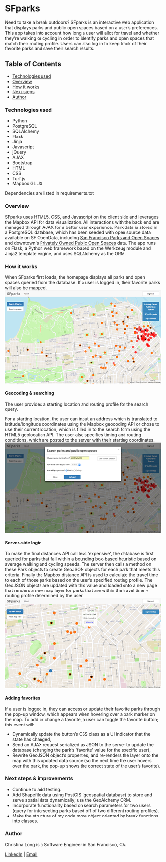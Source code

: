 # SFparks

Need to take a break outdoors? SFparks is an interactive web application that displays parks and public open spaces based on a user’s preferences. This app takes into account how long a user will allot for travel and whether they’re walking or cycling in order to identify parks and open spaces that match their routing profile. Users can also log in to keep track of their favorite parks and save their search results.

## Table of Contents
- [Technologies used](#tech)
- [Overview](#overview)
- [How it works](#how)
- [Next steps](#next)
- [Author](#author)

### <a name="tech"></a>Technologies used
- Python
- PostgreSQL
- SQLAlchemy
- Flask
- Jinja
- Javascript
- jQuery
- AJAX
- Bootstrap
- HTML
- CSS
- Turf.js
- Mapbox GL JS

Dependencies are listed in requirements.txt

### <a name="overview"></a>Overview
SFparks uses HTML5, CSS, and Javascript on the client side and leverages the Mapbox API for data visualization. All interactions with the back end are managed through AJAX for a better user experience. Park data is stored in a PostgreSQL database, which has been seeded with open source data available on SF OpenData, including [San Francisco Parks and Open Spaces](https://data.sfgov.org/Culture-and-Recreation/Park-and-Open-Space-Map/4udc-s3pr) and downtown's [Privately Owned Public Open Spaces](https://data.sfgov.org/Geographic-Locations-and-Boundaries/Privately-Owned-Public-Open-Space-POPOS-and-Public/55um-v9vc) data. The app runs on Flask, a Python web framework based on the Werkzeug module and Jinja2 template engine, and uses SQLAlchemy as the ORM.

### <a name="how"></a>How it works
When SFparks first loads, the homepage displays all parks and open spaces queried from the database. If a user is logged in, their favorite parks will also be mapped.
![Homepage](/static/img/homepage.png)

#### Geocoding & searching
The user provides a starting location and routing profile for the search query.

For a starting location, the user can input an address which is translated to latitude/longitude coordinates using the Mapbox geocoding API or chose to use their current location, which is filled in to the search form using the HTML5 geolocation API. The user also specifies timing and routing conditions, which are posted to the server with their starting coordinates.
![Search](/static/img/search.png)

#### Server-side logic
To make the final distances API call less 'expensive', the database is first queried for parks that fall within a bounding box-based heuristic based on average walking and cycling speeds. The server then calls a method on these Park objects to create GeoJSON objects for each park that meets this criteria. Finally the Mapbox distance API is used to calculate the travel time to each of those parks based on the user’s specified routing profile. The GeoJSON objects are updated with this value and loaded onto a new page that renders a new map layer for parks that are within the travel time + routing profile determined by the user.
![Search](/static/img/results.png)

#### Adding favorites
If a user is logged in, they can access or update their favorite parks through the pop-up window, which appears when hovering over a park marker on the map. To add or change a favorite, a user can toggle the favorite button; this event will:
- Dynamically update the button’s CSS class as a UI indicator that the state has changed,
- Send an AJAX request serialized as JSON to the server to update the database (changing the park’s 'favorite' value for the specific user),
- Rewrite GeoJSON object’s properties, and re-renders the layer onto the map with this updated data source (so the next time the user hovers over the park, the pop-up shows the correct state of the user’s favorite).

### <a name="next"></a>Next steps & improvements
- Continue to add testing.
- Add Shapefile data using PostGIS (geospatial database) to store and serve spatial data dynamically; use the GeoAlchemy ORM.
- Incorporate functionality based on search parameters for two users (query for intersecting parks based off of two different routing profiles).
- Make the structure of my code more object oriented by break functions into classes.

### <a name="author"></a>Author
Christina Long is a Software Engineer in San Francisco, CA.

[LinkedIn](https://www.linkedin.com/in/cvlong) | [Email](cvlong@gmail.com) 